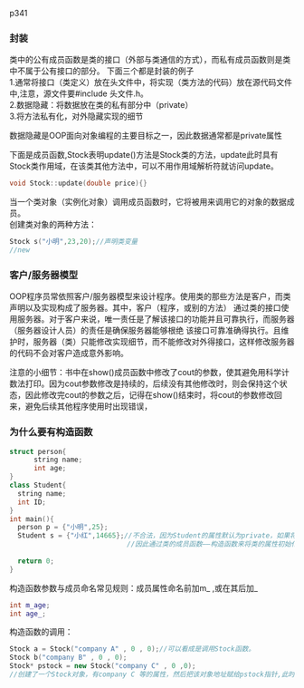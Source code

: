 p341
### 封装
类中的公有成员函数是类的接口（外部与类通信的方式），而私有成员函数则是类中不属于公有接口的部分。
下面三个都是封装的例子  
1.通常将接口（类定义）放在头文件中，将实现（类方法的代码）放在源代码文件中,注意，源文件要#include 头文件.h。  
2.数据隐藏：将数据放在类的私有部分中（private）  
3.将方法私有化，对外隐藏实现的细节  

数据隐藏是OOP面向对象编程的主要目标之一，因此数据通常都是private属性  

下面是成员函数,Stock表明update()方法是Stock类的方法，update此时具有Stock类作用域，在该类其他方法中，可以不用作用域解析符就访问update。  
```c++
void Stock::update(double price){}
```
当一个类对象（实例化对象）调用成员函数时，它将被用来调用它的对象的数据成员。  
创建类对象的两种方法：
```c++
Stock s("小明",23,20);//声明类变量
//new
```

### 客户/服务器模型  
OOP程序员常依照客户/服务器模型来设计程序。使用类的那些方法是客户，而类声明以及实现构成了服务器。其中，客户（程序，或别的方法）
通过类的接口使用服务器。对于客户来说，唯一责任是了解该接口的功能并且可靠执行，而服务器（服务器设计人员）的责任是确保服务器能够根绝
该接口可靠准确得执行。且维护时，服务器（类）只能修改实现细节，而不能修改对外得接口，这样修改服务器的代码不会对客户造成意外影响。

注意的小细节：书中在show()成员函数中修改了cout的参数，使其避免用科学计数法打印。因为cout参数修改是持续的，后续没有其他修改时，则会保持这个状态，因此修改完cout的参数之后，记得在show()结束时，将cout的参数修改回来，避免后续其他程序使用时出现错误，

### 为什么要有构造函数
```c++
struct person{
      string name;
      int age;
}
class Student{
  string name;
  int ID;
}
int main(){
  person p = {"小明",25};
  Student s = {"小红",14665};//不合法，因为Student的属性默认为private，如果将其属性变为public则可以像上面结构体那样声明，但是这违背了数据隐藏的原则。
                             //因此通过类的成员函数——构造函数来将类的属性初始化。
  
  return 0;
}
```
构造函数参数与成员命名常见规则：成员属性命名前加m_ ,或在其后加_
```c++
int m_age;
int age_;
```
构造函数的调用：
```c++
Stock a = Stock("company A" , 0 , 0);//可以看成是调用Stock函数。
Stock b("company B" , 0 , 0);
Stock* pstock = new Stock("company C" , 0 ,0);
//创建了一个Stock对象，有company C 等的属性，然后把该对象地址赋给pstock指针,此时，对象没有名字，但是可以通过该指针操控对象的数据。
```
